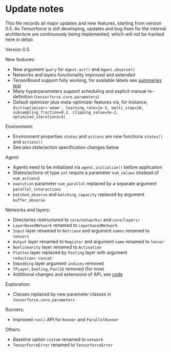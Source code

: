# Update notes

This file records all major updates and new features, starting from version 0.5. As Tensorforce is still developing, updates and bug fixes for the internal architecture are continuously being implemented, which will not be tracked here in detail.


Version 0.5:

New features:
- New argument `query` for `Agent.act()` and `Agent.observe()`
- Networks and layers functionality improved and extended
- TensorBoard support fully working, for available labels see [summaries test](https://github.com/tensorforce/tensorforce/tree/master/tensorforce/tests/test_summaries.py)
- Many hyperparameters support scheduling and explicit manual re-definition (`tensorforce.core.parameters`)
- Default optimizer plus meta-optimizer features via, for instance, `dict(optimizer='adam', learning_rate=1e-3, multi_step=10, subsampling_fraction=0.2, clipping_value=1e-2, optimized_iterations=5)`

Environment:
- Environment properties `states` and `actions` are now functions `states()` and `actions()`
- See also state/action specification changes below

Agent:
- Agents need to be initialized via `agent.initialize()` before application
- States/actions of type `int` require a parameter `num_values` (instead of `num_actions`)
- `execution` parameter `num_parallel` replaced by a separate argument `parallel_interactions`
- `batched_observe` and `batching_capacity` replaced by argument `buffer_observe`

Networks and layers:
- Directories restructured to `core/networks/` and `core/layers/`
- `LayerBasedNetwork` renamed to `LayerbasedNetwork`
- `Input` layer renamed to `Retrieve` and argument `names` renamed to `tensors`
- `Output` layer renamed to `Register` and argument `name` renamed to `tensor`
- `Nonlinearity` layer renamed to `Activation`
- `Flatten` layer replaced by `Pooling` layer with argument `reduction='concat'`
- `Embedding` layer argument `indices` removed
- `TFLayer`, `Dueling`, `Pool2d` removed (for now)
- Additional changes and extensions of API, see [code](https://github.com/tensorforce/tensorforce/tree/master/tensorforce/core/layers)

Exploration:
- Classes replaced by new parameter classes in `tensorforce.core.parameters`

Runners:
- Improved `run()` API for `Runner` and `ParallelRunner`

Others:
- Baseline option `custom` renamed to `network`
- `TensorForceError` renamed to `TensorforceError`
